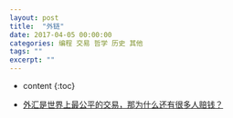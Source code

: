 ```yaml
---
layout: post
title:  "外链"
date: 2017-04-05 00:00:00
categories: 编程 交易 哲学 历史 其他
tags: ""
excerpt: ""
---
```


* content
{:toc}


* [外汇是世界上最公平的交易，那为什么还有很多人赔钱？](http://www.360doc.com/content/18/0228/21/35688004_733267661.shtml)





















































































